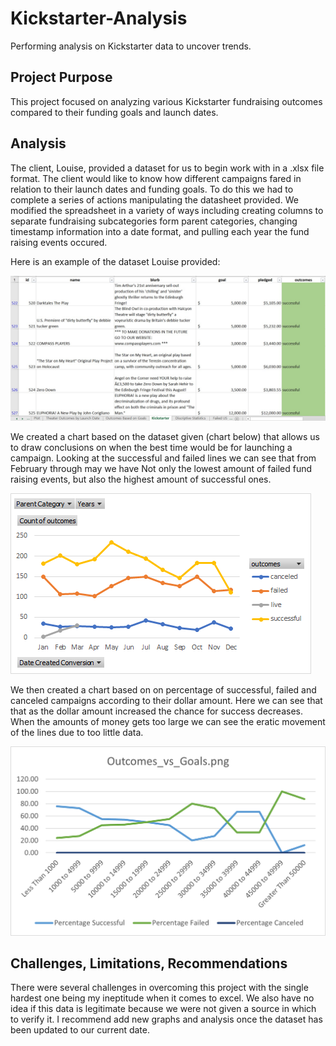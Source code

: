 # Kickstarter-Analysis
Performing analysis on Kickstarter data to uncover trends.
## Project Purpose
This project focused on analyzing various Kickstarter fundraising outcomes compared to their funding goals and launch dates.

## Analysis
The client, Louise, provided a dataset for us to begin work with in a .xlsx file format. The client would like to know how different campaigns fared in relation to their launch dates and funding goals. To do this we had to complete a series of actions manipulating the datasheet provided. We modified the spreadsheet in a variety of ways including creating columns to separate fundraising subcategories form parent categories, changing timestamp information into a date format, and pulling each year the fund raising events occured. 

Here is an example of the dataset Louise provided:

![Dataset Example](https://github.com/Jcenno/Kickstarter-Analysis/blob/13425f8040754af0068846ab18563ef4c6cfa853/Dataset_Example.png)

We created a chart based on the dataset given (chart below) that allows us to draw conclusions on when the best time would be for launching a campaign. Looking at the successful and failed lines we can see that from February through may we have Not only the lowest amount of failed fund raising events, but also the highest amount of successful ones.

![Outcomes_Based_On_Launch_Dates](https://github.com/Jcenno/Kickstarter-Analysis/blob/68abf0295f3ddc0f81a11e32820a1dd4000aa7f5/Outcomes_Based_On_Launch_Date.png)

We then created a chart based on on percentage of successful, failed and canceled campaigns according to their dollar amount. Here we can see that that as the dollar amount increased the chance for success decreases. When the amounts of money gets too large we can see the eratic movement of the lines due to too little data.

![Outcomes_vs_Goals2](https://github.com/Jcenno/Kickstarter-Analysis/blob/68abf0295f3ddc0f81a11e32820a1dd4000aa7f5/Outcomes_vs_Goals2.png)

## Challenges, Limitations, Recommendations
There were several challenges in overcoming this project with the single hardest one being my ineptitude when it comes to excel. We also have no idea if this data is legitimate because we were not given a source in which to verify it. I recommend add new graphs and analysis once the dataset has been updated to our current date.

